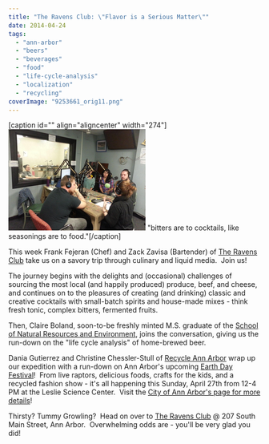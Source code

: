 ```yaml
---
title: "The Ravens Club: \"Flavor is a Serious Matter\""
date: 2014-04-24
tags: 
  - "ann-arbor"
  - "beers"
  - "beverages"
  - "food"
  - "life-cycle-analysis"
  - "localization"
  - "recycling"
coverImage: "9253661_orig11.png"
---
```


\[caption id="" align="aligncenter" width="274"\]![Picture](images/45763711.png) "bitters are to cocktails, like seasonings are to food."\[/caption\]

This week Frank Fejeran (Chef) and Zack Zavisa (Bartender) of [The Ravens Club](http://theravensclub.com/) take us on a savory trip through culinary and liquid media.  Join us!

The journey begins with the delights and (occasional) challenges of sourcing the most local (and happily produced) produce, beef, and cheese, and continues on to the pleasures of creating (and drinking) classic and creative cocktails with small-batch spirits and house-made mixes - think fresh tonic, complex bitters, fermented fruits.<!--more-->

Then, Claire Boland, soon-to-be freshly minted M.S. graduate of the [School of Natural Resources and Environment](http://www.recycleannarbor.org/?module=Home), joins the conversation, giving us the run-down on the "life cycle analysis" of home-brewed beer.

Dania Gutierrez and Christine Chessler-Stull of [Recycle Ann Arbor](http://www.recycleannarbor.org/?module=Home) wrap up our expedition with a run-down on Ann Arbor's upcoming [Earth Day Festival](http://www.lesliesnc.org/a2earthday)!  From live raptors, delicious foods, crafts for the kids, and a recycled fashion show - it's all happening this Sunday, April 27th from 12-4 PM at the Leslie Science Center.  Visit the [City of Ann Arbor's page for more details](http://www.lesliesnc.org/a2earthday)!

Thirsty? Tummy Growling?  Head on over to [The Ravens Club](http://theravensclub.com/) @ 207 South Main Street, Ann Arbor.  Overwhelming odds are - you'll be very glad you did!
